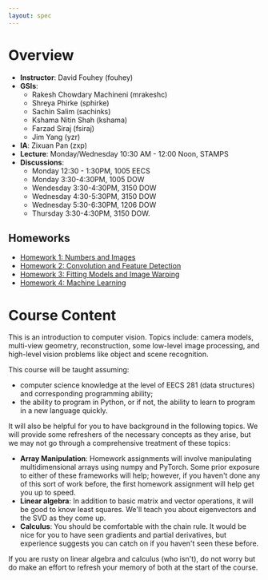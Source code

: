```yaml
---
layout: spec
---
```


# Overview

- **Instructor**: David Fouhey (fouhey)
- **GSIs**: 
	- Rakesh Chowdary Machineni (mrakeshc)
	- Shreya Phirke (sphirke)
	- Sachin Salim (sachinks)
	- Kshama Nitin Shah (kshama)
	- Farzad Siraj (fsiraj)
	- Jim Yang (yzr)
- **IA**: Zixuan Pan (zxp)
- **Lecture**: Monday/Wednesday 10:30 AM - 12:00 Noon, STAMPS
- **Discussions**: 
	- Monday 12:30 - 1:30PM, 1005 EECS
	- Monday 3:30-4:30PM, 1005 DOW
	- Wendesday 3:30-4:30PM, 3150 DOW
	- Wednesday 4:30-5:30PM, 3150 DOW
	- Wednesday 5:30-6:30PM, 1206 DOW
	- Thursday 3:30-4:30PM, 3150 DOW.

## Homeworks
- [Homework 1: Numbers and Images]({{site.url}}/hw1)
- [Homework 2: Convolution and Feature Detection]({{site.url}}/hw2)
- [Homework 3: Fitting Models and Image Warping]({{site.url}}/hw3)
- [Homework 4: Machine Learning]({{site.url}}/hw4)

# Course Content

This is an introduction to computer vision. Topics include: camera models, multi-view geometry, reconstruction, some low-level image processing, and high-level vision problems like object and scene recognition.

This course will be taught assuming:
- computer science knowledge at the level of EECS 281 (data structures) and corresponding programming ability;
- the ability to program in Python, or if not, the ability to learn to program in a new language quickly.

It will also be helpful for you to have background in the following topics. We will provide some refreshers of the necessary concepts as they arise, but we may not go through a comprehensive treatment of these topics:

- **Array Manipulation**: Homework assignments will involve manipulating multidimensional arrays using numpy and PyTorch. Some prior exposure to either of these frameworks will help; however, if you haven't done any of this sort of work before, the first homework assignment will help get you up to speed.
- **Linear algebra**: In addition to basic matrix and vector operations, it will be good to know least squares. We'll teach you about eigenvectors and the SVD as they come up.
- **Calculus**: You should be comfortable with the chain rule. It would be nice for you to have seen gradients and partial derivatives, but experience suggests you can catch on if you haven't seen these before.

If you are rusty on linear algebra and calculus (who isn't), do not worry but do make an effort to refresh your memory of both at the start of the course.

